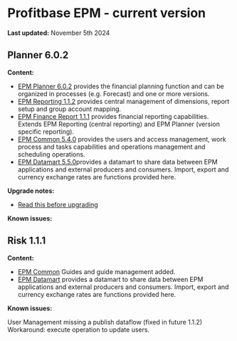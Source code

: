 # Profitbase EPM - current version

**Last updated:** November 5th 2024

## Planner 6.0.2

**Content:**

- [EPM Planner 6.0.2](changelog-EPMPlanner.md) provides the financial planning function and can be organized in processes (e.g. Forecast) and one or more versions.
- [EPM Reporting 1.1.2](changelog-EPMReporting.md) provides central management of dimensions, report setup and group account mapping.
- [EPM Finance Report 1.1.1](changelog-EPMFinanceReports.md) provides financial reporting capabilities. Extends EPM Reporting (central reporting) and EPM Planner (version specific reporting).
- [EPM Common 5.4.0](changelog-EPMCommon.md) provides the users and access management, work process and tasks capabilities and operations management and scheduling operations.
- [EPM Datamart 5.5.0](changelog-EPMDatamart.md)provides a datamart to share data between EPM applications and external producers and consumers. Import, export and currency exchange rates are functions provided here.

**Upgrade notes:**

- [Read this before upgrading](readme-EPMPlanner.md)

**Known issues:**



## Risk 1.1.1

**Content:**

- [EPM Common](changelog-EPMCommon.md) Guides and guide management added.
- [EPM Datamart](changelog-EPMDatamart.md) provides a datamart to share data between EPM applications and external producers and consumers. Import, export and currency exchange rates are functions provided here.

**Known issues:**

User Management missing a publish dataflow (fixed in future 1.1.2)
Workaround: execute operation to update users.
